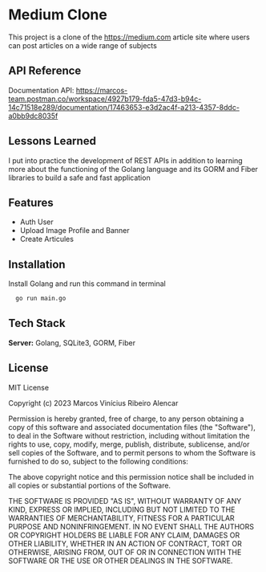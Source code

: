 
# Medium Clone


This project is a clone of the https://medium.com article site where users can post articles on a wide range of subjects


## API Reference

Documentation API: https://marcos-team.postman.co/workspace/4927b179-fda5-47d3-b94c-14c71518e289/documentation/17463653-e3d2ac4f-a213-4357-8ddc-a0bb9dc8035f


## Lessons Learned

I put into practice the development of REST APIs in addition to learning more about the functioning of the Golang language and its GORM and Fiber libraries to build a safe and fast application



## Features

- Auth User
- Upload Image Profile and Banner
- Create Articules


## Installation

Install Golang and run this command in terminal 

```bash
  go run main.go
```
    
## Tech Stack

**Server:** Golang, SQLite3, GORM, Fiber
## License

MIT License

Copyright (c) 2023 Marcos Vinícius Ribeiro Alencar

Permission is hereby granted, free of charge, to any person obtaining a copy of this software and associated documentation files (the "Software"), to deal in the Software without restriction, including without limitation the rights to use, copy, modify, merge, publish, distribute, sublicense, and/or sell copies of the Software, and to permit persons to whom the Software is furnished to do so, subject to the following conditions:

The above copyright notice and this permission notice shall be included in all copies or substantial portions of the Software.

THE SOFTWARE IS PROVIDED "AS IS", WITHOUT WARRANTY OF ANY KIND, EXPRESS OR IMPLIED, INCLUDING BUT NOT LIMITED TO THE WARRANTIES OF MERCHANTABILITY, FITNESS FOR A PARTICULAR PURPOSE AND NONINFRINGEMENT. IN NO EVENT SHALL THE AUTHORS OR COPYRIGHT HOLDERS BE LIABLE FOR ANY CLAIM, DAMAGES OR OTHER LIABILITY, WHETHER IN AN ACTION OF CONTRACT, TORT OR OTHERWISE, ARISING FROM, OUT OF OR IN CONNECTION WITH THE SOFTWARE OR THE USE OR OTHER DEALINGS IN THE SOFTWARE.